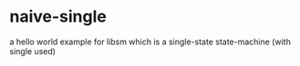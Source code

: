# naive-single

a hello world example for libsm which is a single-state state-machine (with single used)